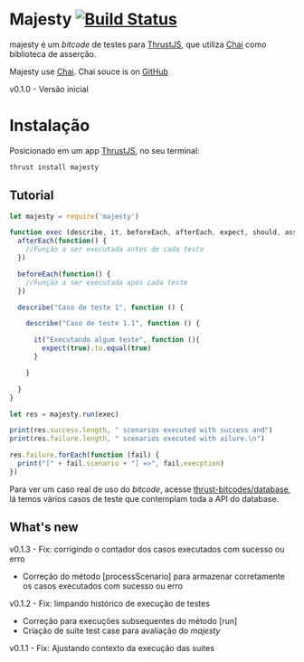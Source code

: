 Majesty [![Build Status](https://travis-ci.org/thrust-bitcodes/majesty.svg?branch=master)](https://travis-ci.org/thrust-bitcodes/majesty)
===============

majesty é um *bitcode* de testes para [ThrustJS](https://github.com/thrustjs/thrust), que utiliza [Chai](http://chaijs.com/) como biblioteca de asserção.

Majesty use [Chai](http://chaijs.com/).
Chai souce is on [GitHub](https://github.com/chaijs/chai)

v0.1.0 - Versão inicial
# Instalação

Posicionado em um app [ThrustJS](https://github.com/thrustjs/thrust), no seu terminal:

```bash
thrust install majesty
```

## Tutorial

```javascript
let majesty = require('majesty')

function exec (describe, it, beforeEach, afterEach, expect, should, assert) {
  afterEach(function() {
    //Função a ser executada antes de cada teste
  })

  beforeEach(function() {
    //Função a ser executada após cada teste
  })

  describe("Caso de teste 1", function () {

    describe("Caso de teste 1.1", function () {

      it("Executando algum teste", function (){
        expect(true).to.equal(true)
      }

    }

  }
}

let res = majesty.run(exec)

print(res.success.length, " scenarios executed with success and")
print(res.failure.length, " scenarios executed with ailure.\n")

res.failure.forEach(function (fail) {
  print("[" + fail.scenario + "] =>", fail.execption)
})
```

Para ver um caso real de uso do *bitcode*, acesse [thrust-bitcodes/database](https://github.com/thrust-bitcodes/database), lá temos vários casos de teste que contemplam toda a API do database.


## What's new

v0.1.3 - Fix: corrigindo o contador dos casos executados com sucesso ou erro
* Correção do método [processScenario] para armazenar corretamente os casos executados com sucesso ou erro

v0.1.2 - Fix: limpando histórico de execução de testes
* Correção para execuções subsequentes do método [run]
* Criação de suite test case para avaliação do _majesty_

v0.1.1 - Fix: Ajustando contexto da execução das suites
